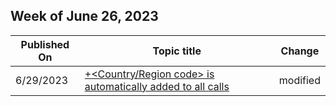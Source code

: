 <!-- This file is generated automatically each week. Changes made to this file will be overwritten.-->



## Week of June 26, 2023


| Published On |Topic title | Change |
|------|------------|--------|
| 6/29/2023 | [+<Country/Region code> is automatically added to all calls](/skypeforbusiness/troubleshoot/server-phone-system/country-code-automatically-added-to-calls) | modified |
